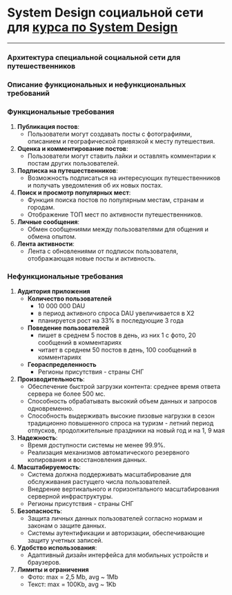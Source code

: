 # System Design социальной сети для [курса по System Design](https://balun.courses/courses/system_design)
<hr>

### Архитектура cпециальной социальной сети для путешественников

### Описание функциональных и нефункциональных требований 


### Функциональные требования

1.  **Публикация постов**:
    * Пользователи могут создавать посты с фотографиями, описанием и географической привязкой к месту путешествия.
2. **Оценка и комментирование постов**:
    * Пользователи могут ставить лайки и оставлять комментарии к постам других пользователей.
3. **Подписка на путешественников**:
    * Возможность подписаться на интересующих путешественников и получать уведомления об их новых постах.
4. **Поиск и просмотр популярных мест**:
    * Функция поиска постов по популярным местам, странам и городам.
    * Отображение ТОП мест по активности путешественников.
5. **Личные сообщения**:
    * Обмен сообщениями между пользователями для общения и обмена опытом.
6. **Лента активности**:
    * Лента с обновлениями от подписок пользователя, отображающая новые посты и активность.


### Нефункциональные требования
1. **Аудитория приложения**
   - **Количество пользователей**
       * 10 000 000 DAU
       * в период активного спроса DAU увеличивается в X2
       * планируется рост на 33% в последующие 3 года 
   - **Поведение пользователей**
       * пишет в среднем 5 постов в день, из них 1 с фото, 20 сообщений в комментариях
       * читает в среднем 50 постов в день, 100 сообщений в комментариях
   - **Геораспределенность**
       * Регионы присутствия - страны СНГ
2. **Производительность**:
    * Обеспечение быстрой загрузки контента: среднее время ответа сервера не более 500 мс.
    * Способность обрабатывать высокий объем данных и запросов одновременно.
    * Способность выдерживать высокие пизовые нагрузки в сезон традиционно повышенного спроса на туризм - летний период отпусков, продолжительные праздники на новый год и на 1, 9 мая
3. **Надежность**:
    * Время доступности системы не менее 99.9%.
    * Реализация механизмов автоматического резервного копирования и восстановления данных.
4. **Масштабируемость**:
    * Система должна поддерживать масштабирование для обслуживания растущего числа пользователей.
    * Внедрение вертикального и горизонтального масштабирования серверной инфраструктуры.
    * Регионы присутствия - страны СНГ
5. **Безопасность**:
    * Защита личных данных пользователей согласно нормам и законам о защите данных.
    * Системы аутентификации и авторизации, обеспечивающие защиту учетных записей.
6. **Удобство использования**:
    * Адаптивный дизайн интерфейса для мобильных устройств и браузеров.
7. **Лимиты и ограничения**
    * Фото: max = 2,5 Mb, avg ~ 1Mb
    * Текст: max = 100Kb, avg ~ 1Kb



